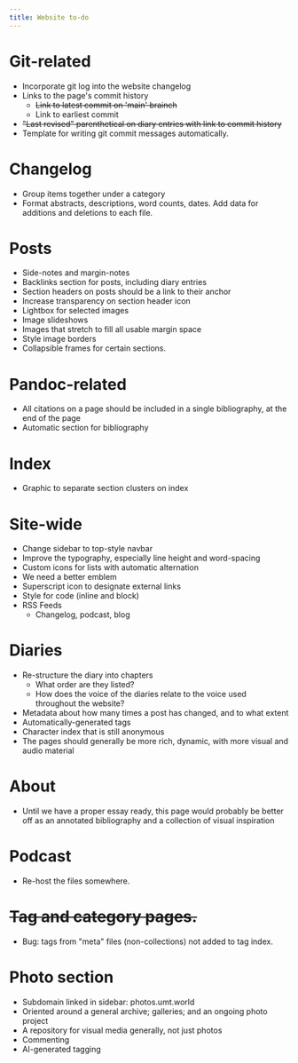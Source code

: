 ```yaml
---
title: Website to-do
---
```


# Git-related
- Incorporate git log into the website changelog
- Links to the page's commit history
	- ~~Link to latest commit on 'main' brainch~~
	- Link to earliest commit
- ~~"Last revised" parenthetical on diary entries with link to commit history~~
- Template for writing git commit messages automatically.

# Changelog
- Group items together under a category
- Format abstracts, descriptions, word counts, dates. Add data for additions and deletions to each file.

# Posts
- Side-notes and margin-notes
- Backlinks section for posts, including diary entries
- Section headers on posts should be a link to their anchor
- Increase transparency on section header icon
- Lightbox for selected images
- Image slideshows
- Images that stretch to fill all usable margin space
- Style image borders
- Collapsible frames for certain sections.

# Pandoc-related
- All citations on a page should be included in a single bibliography, at the end of the page
- Automatic section for bibliography

# Index
- Graphic to separate section clusters on index

# Site-wide
- Change sidebar to top-style navbar
- Improve the typography, especially line height and word-spacing
- Custom icons for lists with automatic alternation
- We need a better emblem
- Superscript icon to designate external links
- Style for code (inline and block)
- RSS Feeds
	- Changelog, podcast, blog

# Diaries
- Re-structure the diary into chapters
	- What order are they listed?
	- How does the voice of the diaries relate to the voice used throughout the website?
- Metadata about how many times a post has changed, and to what extent
- Automatically-generated tags 
- Character index that is still anonymous
- The pages should generally be more rich, dynamic, with more visual and audio material

# About
- Until we have a proper essay ready, this page would probably be better off as an annotated bibliography and a collection of visual inspiration

# Podcast
- Re-host the files somewhere.

# ~~Tag and category pages.~~
- Bug: tags from "meta" files (non-collections) not added to tag index.

# Photo section
- Subdomain linked in sidebar: photos.umt.world
- Oriented around a general archive; galleries; and an ongoing photo project
- A repository for visual media generally, not just photos
- Commenting
- AI-generated tagging
